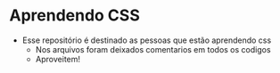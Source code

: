 # 				Aprendendo CSS 

- Esse repositório é destinado as pessoas que estão aprendendo css
  - Nos arquivos foram deixados comentarios em todos os codigos 
  - Aproveitem!
